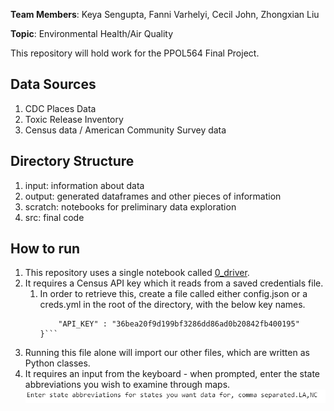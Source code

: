 **Team Members**: Keya Sengupta, Fanni Varhelyi, Cecil John, Zhongxian Liu

**Topic**: Environmental Health/Air Quality

This repository will hold work for the PPOL564 Final Project.

## Data Sources
1. CDC Places Data
1. Toxic Release Inventory
1. Census data / American Community Survey data

## Directory Structure
1. input: information about data
1. output: generated dataframes and other pieces of information
1. scratch: notebooks for preliminary data exploration
1. src: final code

## How to run
1. This repository uses a single notebook called [0_driver](src/0_driver.py).
1. It requires a Census API key which it reads from a saved credentials file.
    1. In order to retrieve this, create a file called either config.json or a creds.yml in the root of the directory, with the below key names.
		```"CENSUS": {
			"API_KEY" : "36bea20f9d199bf3286dd86ad0b20842fb400195"
		}```
1. Running this file alone will import our other files, which are written as Python classes.
1. It requires an input from the keyboard - when prompted, enter the state abbreviations you wish to examine through maps.
![How to enter values](./assets/user_input_example.png)